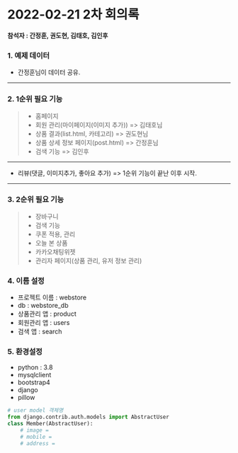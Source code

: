 # 2022-02-21 2차 회의록

**참석자 : 간정훈, 권도현, 김태호, 김인후**

### 1. 예제 데이터
 - 간정훈님이 데이터 공유.

---

### 2. 1순위 필요 기능
 >- 홈페이지
 >- 회원 관리(마이페이지(이미지 추가)) => 김태호님
 >- 상품 결과(list.html, 카테고리) => 권도현님
 >- 상품 상세 정보 페이지(post.html) => 간정훈님
 >- 검색 기능 => 김인후
 ---
- 리뷰(댓글, 이미지추가, 좋아요 추가) => 1순위 기능이 끝난 이후 시작.
 ---
### 3. 2순위 필요 기능
 >- 장바구니
 >- 검색 기능
 >- 쿠폰 적용, 관리
 >- 오늘 본 상품
 >- 카카오채팅위젯
 >- 관리자 페이지(상품 관리, 유저 정보 관리)
 
### 4. 이름 설정
 - 프로젝트 이름 : webstore
 - db : webstore_db
 - 상품관리 앱 : product
 - 회원관리 앱 : users
 - 검색 앱 : search

### 5. 환경설정
 - python : 3.8
 - mysqlclient
 - bootstrap4
 - django
 - pillow

```python
# user model 객체명
from django.contrib.auth.models import AbstractUser
class Member(AbstractUser):
    # image =
    # mobile = 
    # address = 
```


